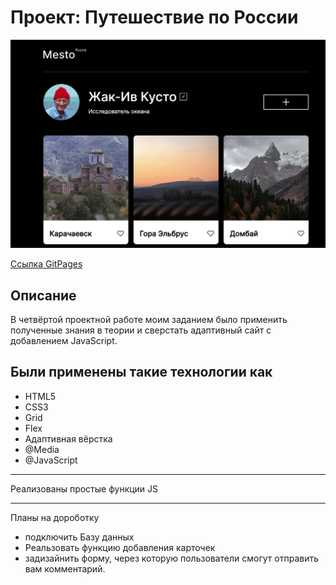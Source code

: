 # Проект: Путешествие по России
<img src="./images/mesto.png">

<a href="https://opigon1.github.io/mesto/">Ссылка GitPages</a>
<h2>Описание</h2>

В четвёртой проектной работе моим заданием было применить полученные знания в теории и сверстать адаптивный сайт с добавлением JavaScript.

<h2>Были применены такие технологии как</h2>
<ul>
  <li>HTML5</li>
  <li>CSS3</li>
  <li>Grid</li>
  <li>Flex</li>
  <li>Адаптивная вёрстка</li>
  <li>@Media</li>
  <li>@JavaScript</li>
</ul>
<hr>
Реализованы простые функции JS
<hr>
<p>Планы на дороботку</p>
<ul>
  <li>подключить Базу данных</li>
  <li>Реальзовать функцию добавления карточек</li>
  <li>задизайнить форму, через которую пользователи смогут отправить вам комментарий.</li>
</ul>
